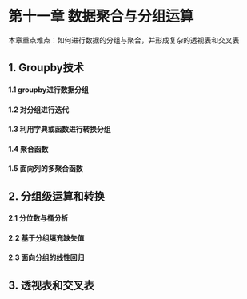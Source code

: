 # 第十一章 数据聚合与分组运算

本章重点难点：如何进行数据的分组与聚合，并形成复杂的透视表和交叉表

## 1. Groupby技术

#### 1.1 groupby进行数据分组

#### 1.2 对分组进行迭代

#### 1.3 利用字典或函数进行转换分组

#### 1.4 聚合函数

#### 1.5 面向列的多聚合函数

## 2. 分组级运算和转换

#### 2.1 分位数与桶分析

#### 2.2 基于分组填充缺失值

#### 2.3 面向分组的线性回归

## 3. 透视表和交叉表


